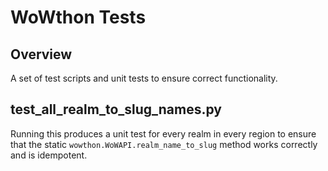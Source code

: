 ﻿# WoWthon Tests #
## Overview ##
A set of test scripts and unit tests to ensure correct functionality.

## test_all_realm_to_slug_names.py ##
Running this produces a unit test for every realm in every region to ensure
that the static `wowthon.WoWAPI.realm_name_to_slug` method works correctly
and is idempotent.